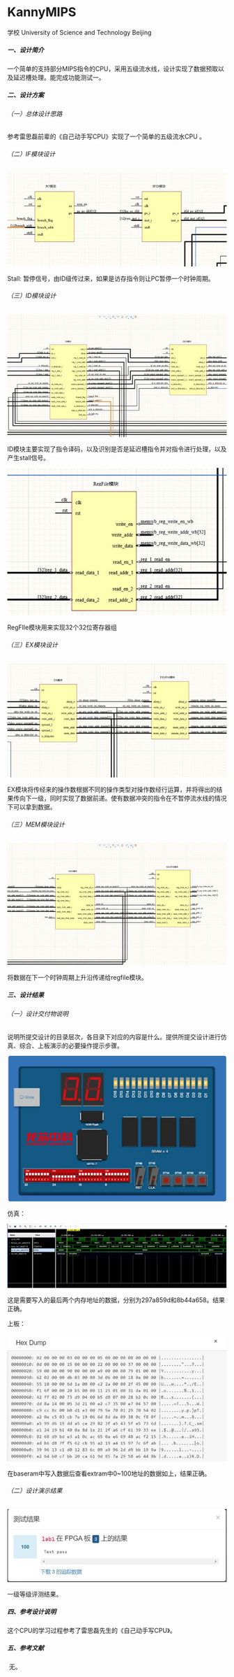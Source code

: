 # KannyMIPS

学校 University of Science and Technology Beijing

##### 一、设计简介

一个简单的支持部分MIPS指令的CPU，采用五级流水线，设计实现了数据预取以及延迟槽处理。能完成功能测试一。

##### 二、设计方案

###### （一）总体设计思路

参考雷思磊前辈的《自己动手写CPU》实现了一个简单的五级流水CPU 。

###### （二）IF模块设计

![img](./docs/clip_image002.jpg)

Stall: 暂停信号，由ID级传过来，如果是访存指令则让PC暂停一个时钟周期。

###### （三）ID模块设计

![img](./docs/clip_image004.jpg)

ID模块主要实现了指令译码，以及识别是否是延迟槽指令并对指令进行处理，以及产生stall信号。

![img](./docs/clip_image006.jpg)

RegFIle模块用来实现32个32位寄存器组

###### （三）EX模块设计

![img](./docs/clip_image008.jpg)

EX模块将传经来的操作数根据不同的操作类型对操作数经行运算，并将得出的结果传向下一级，同时实现了数据前递。使有数据冲突的指令在不暂停流水线的情况下可以拿到数据。

###### （三）MEM模块设计

![img](./docs/clip_image010.jpg)

将数据在下一个时钟周期上升沿传递给regfile模块。

 

##### 三、设计结果

###### （一）设计交付物说明

说明所提交设计的目录层次，各目录下对应的内容是什么。提供所提交设计进行仿真、综合、上板演示的必要操作提示步骤。

![img](./docs/clip_image012.jpg)

仿真：

![img](./docs/clip_image014.jpg)

这是需要写入的最后两个内存地址的数据，分别为297a859d和8b44a658。结果正确。

上板：

![img](./docs/clip_image016.jpg)

在baseram中写入数据后查看extram中0~100地址的数据如上，结果正确。

###### （二）设计演示结果

![img](./docs/clip_image018.jpg)

一级等级评测结果。

##### 四、参考设计说明

这个CPU的学习过程参考了雷思磊先生的《自己动手写CPU》。

##### 五、参考文献

​    无。